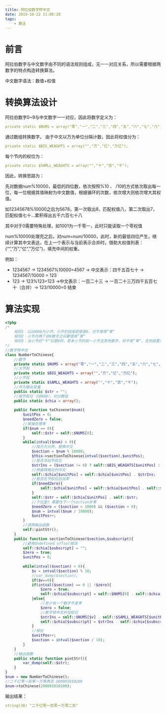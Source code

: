 ```yaml
---
title: 阿拉伯数字转中文
date: 2019-10-22 11:08:20
tags:
    - 算法
---
```

前言
==
阿拉伯数字与中文数字由不同的语法规则组成，无一一对应关系，所以需要根据两数字的特点构造转换算法。

中文数字语法：数值+权值

转换算法设计
==
阿拉伯数字0~9与中文数字一一对应，因此将数字定义为：
```yaml
private static $NUMS = array("零","一","二","三","四","五","六","七","八","九");
```
通过数组转换数字。
由于中文以万为单位分隔计数，因此将权值分为：
```yaml
private static $BIG_WEAGHTS = array("","万","亿","万亿");
```
每个节内的权位为：
```yaml
private static $SAMLL_WEAGHTS = array("","十","百","千");
```
因此，转换思路为：

先对数据num%10000，最低的四位数，依次按照%10 、 /10的方式依次取出每一位，每一位根据其值映射为中文数值，根据循环的次数，依次增大则依次增大其权值。

如12345678%10000之后为5678，第一次取出8，匹配权值八，第二次取出7，匹配权值七十…累积得出五千六百七十八

其中对于0需要特殊处理，如1001为一千零一，此时只能读取一个零权值

num%10000处理完之后，对num=num/10000，此时，新的最低四位产生，继续计算其中文表达，在上一个表示与当前表示合并时，借助大权值列表：{“”,”万”,”亿”,”万亿”}，填充中间的权重。

例如：
- 1234567 -> 1234567%10000=4567 -> 中文表示：四千五百七十 -> 1234567/10000 = 123
- 123 -> 123%123=123 ->中文表示：一百二十三 -> 一百二十三万四千五百七十（合并）-> 123/10000=0 结束

算法实现
==
```php
<?php
/*
    规则1：以10000为小节，小节的结尾即使是0，也不使用”零“
    规则2：小节内两个非0数字之间要使用”零“
    规则3：当小节的”千“位是0时，若本小节的前一小节无其他数字，则不用”零“，否则就要用”零“
*/
//数字转中文
class NumberToChinese{
    //数字
    private static $NUMS = array("零","一","二","三","四","五","六","七","八","九");
    //大节权
    private static $BIG_WEAGHTS = array("","万","亿","万亿");
    //小节权
    private static $SAMLL_WEAGHTS = array("","十","百","千");
    //作为输出变量
    public static $str = "";
    //按节权位（10000），切分数组
    public static $chia = array();
    
    public function toChinese($num){
        $unitPos = 0;
        $needZero = false;
        //单独处理零
        if($num == 0){
            self::$str = self::$NUMS[0];
        }
        while(intval($num) > 0){
            //按万为分界，替换中文
            $section = $num % 10000; 
            $this->sectionToChinese(intval($section),$unitPos);
            //是否添加节权位
            $strIns = ($section != 0) ? self::$BIG_WEAGHTS[$unitPos] : self::$BIG_WEAGHTS[0];
            //拼接转换后的中文
            self::$chia[$unitPos] = self::$chia[$unitPos] . $strIns;
            //是否在节权位后加零
            if($needZero){  
                self::$chia[$unitPos] = self::$chia[$unitPos] . self::$NUMS[0];
            }
            self::$str = self::$chia[$unitPos] . self::$str;
            //千位是? 需要在下一个section补零
            $needZero = ($section < 1000) && ($section > 0);
            $num = intval($num / 10000);
            $unitPos++;
        }
        //调用输出函数
        self::pintStr(); 
    }
    public function sectionToChinese($section,$subscript){
        //避免Undefined offset错误
        self::$chia[$subscript] = ""; 
        $zero = true;
        $unitPos = 0;
        
        while(intval($section) > 0){
            $v = intval($section) % 10;
            //var_dump($section);
            if($v==0){
            if(intval($section) == 0 || !$zero){
                $zero = true;
                self::$chia[$subscript] = self::$NUMS[0] . self::$chia[$subscript];
            }else{
                //至少有一个数字不是零
                $zero = false;
                //数字转中文并加权位
                $strIns = self::$NUMS[$v] . self::$SAMLL_WEAGHTS[$unitPos];
                self::$chia[$subscript] = $strIns . self::$chia[$subscript];
            }
            //移位
            $unitPos++;
            $section = intval($section / 10);
        }
    }
    //输出函数
    public static function pintStr(){
        var_dump(self::$str);
    }
}
$num = new NumberToChinese();
//二千亿零一百零一万零两百 200001010200
$num->toChinese(200001010200);

```

输出结果：
```yaml
string(36) "二千亿零一百零一万零二百"
```
